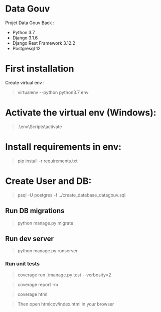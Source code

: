 # Data Gouv

Projet Data Gouv Back :

-   Python 3.7
-   Django 3.1.6
-   Django Rest Framework 3.12.2
-   Postgresql 12

# First installation

Create virtual env :

> virtualenv --python python3.7 env

# Activate the virtual env (Windows):

> .\env\Scripts\activate

# Install requirements in env:

> pip install -r requirements.txt

# Create User and DB:

> psql -U postgres -f ../create_database_datagouv.sql

## Run DB migrations

> python manage.py migrate

## Run dev server

> python manage.py runserver

### Run unit tests

> coverage run .\manage.py test --verbosity=2

> coverage report -m

> coverage html

> Then open htmlcov/index.html in your browser
